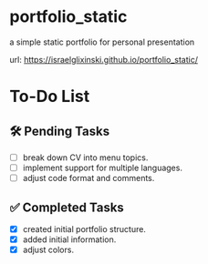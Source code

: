 # portfolio_static

a simple static portfolio for personal presentation

url: https://israelglixinski.github.io/portfolio_static/


# To-Do List

## 🛠️ Pending Tasks
- [ ] break down CV into menu topics.
- [ ] implement support for multiple languages.
- [ ] adjust code format and comments.

## ✅ Completed Tasks
- [x] created initial portfolio structure.
- [x] added initial information.
- [x] adjust colors.